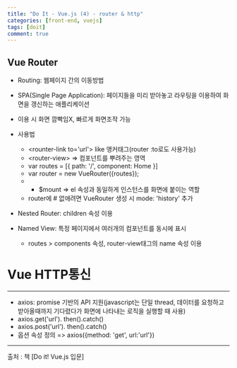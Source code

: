 ```yaml
---
title: "Do It - Vue.js (4) - router & http"
categories: [front-end, vuejs]
tags: [doit]
comment: true
---
```


## Vue Router

- Routing: 웹페이지 간의 이동방법
- SPA(Single Page Application): 페이지들을 미리 받아놓고 라우팅을 이용하여 화면을 갱신하는 애플리케이션
- 이용 시 화면 깜빡임X, 빠르게 화면조작 가능
- 사용법

  - &lt;rounter-link to='url'&gt; like 앵커태그(router :to로도 사용가능)
  - &lt;router-view&gt; => 컴포넌트를 뿌려주는 영역
  - var routes = [{ path: '/', component: Home }]
  - var router = new VueRouter({routes});
  - - $mount => el 속성과 동일하게 인스턴스를 화면에 붙이는 역할
  - router에 # 없애려면 VueRouter 생성 시 mode: 'history' 추가

- Nested Router: children 속성 이용
- Named View: 특정 페이지에서 여러개의 컴포넌트를 동시에 표시

  - routes > components 속성, router-view태그의 name 속성 이용

# Vue HTTP통신

---

- axios: promise 기반의 API 지원(javascript는 단일 thread, 데이터를 요청하고 받아올때까지 기다렸다가 화면에 나타내는 로직을 실행할 때 사용)
- axios.get('url'). then().catch()
- axios.post('url'). then().catch()
- 옵션 속성 정의 => axios({method: 'get', url:'url'})

---

출처 : 책 [Do it! Vue.js 입문]
